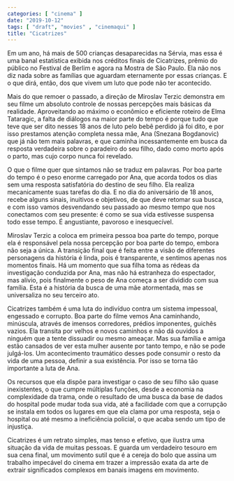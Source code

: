 ```yaml
---
categories: [ "cinema" ]
date: "2019-10-12"
tags: [ "draft", "movies" , "cinemaqui" ]
title: "Cicatrizes"
---
```

Em um ano, há mais de 500 crianças desaparecidas na Sérvia, mas essa
é uma banal estatística exibida nos créditos finais de Cicatrizes,
prêmio do público no Festival de Berlim e agora na Mostra de São
Paulo. Ela não nos diz nada sobre as famílias que aguardam eternamente
por essas crianças. E o que dirá, então, dos que vivem um luto que
pode não ter acontecido.

Mais do que remoer o passado, a direção de Miroslav Terzic demonstra em
seu filme um absoluto controle de nossas percepções mais básicas da
realidade. Aproveitando ao máximo o econômico e eficiente roteiro de
Elma Tataragic, a falta de diálogos na maior parte do tempo é porque
tudo que teve que ser dito nesses 18 anos de luto pelo bebê perdido
já foi dito, e por isso prestamos atenção completa nessa mãe,
Ana (Snezana Bogdanovic) que já não tem mais palavras, e que caminha
incessantemente em busca da resposta verdadeira sobre o paradeiro do seu
filho, dado como morto após o parto, mas cujo corpo nunca foi revelado.

O que o filme quer que sintamos não se traduz em palavras. Por boa
parte do tempo é o peso enorme carregado por Ana, que acorda todos os
dias sem uma resposta satisfatória do destino de seu filho. Ela realiza
mecanicamente suas tarefas do dia. E no dia do aniversário de 18 anos,
recebe alguns sinais, inuitivos e objetivos, de que deve retomar sua
busca, e com isso vamos desvendando seu passado ao mesmo tempo que nos
conectamos com seu presente: é como se sua vida estivesse suspensa todo
esse tempo. É angustiante, pavoroso e inesquecível.

Miroslav Terzic a coloca em primeira pessoa boa parte do tempo, porque
ela é responsável pela nossa percepção por boa parte do tempo, embora
não seja a única. A transição final que é feita entre a visão de
diferentes personagens da história é linda, pois é transparente, e
sentimos apenas nos momentos finais. Há um momento que sua filha toma
as rédeas da investigação conduzida por Ana, mas não há estranheza
do espectador, mas alívio, pois finalmente o peso de Ana começa a
ser dividido com sua família. Esta é a história da busca de uma mãe
atormentada, mas se universaliza no seu terceiro ato.

Cicatrizes também é uma luta do indivíduo contra um sistema impessoal,
engessado e corrupto. Boa parte do filme vemos Ana caminhando, minúscula,
através de imensos corredores, prédios imponentes, guichês vazios. Ela
transita por velhos e novos caminhos e não dá ouvidos a ninguém que
a tente dissuadir ou mesmo ameaçar. Mas sua família e amiga estão
cansados de ver esta mulher ausente por tanto tempo, e não se pode
julgá-los. Um acontecimento traumático desses pode consumir o resto
da vida de uma pessoa, definir a sua existência. Por isso se torna tão
importante a luta de Ana.

Os recursos que ela dispõe para investigar o caso de seu filho são
quase inexistentes, o que cumpre múltiplas funções, desde a economia
na complexidade da trama, onde o resultado de uma busca da base de
dados do hospital pode mudar toda sua vida, até a facilidade com que
a corrupção se instala em todos os lugares em que ela clama por uma
resposta, seja o hospital ou até mesmo a ineficiência policial, o que
acaba sendo um tipo de injustiça.

Cicatrizes é um retrato simples, mas tenso e efetivo, que ilustra uma
situação da vida de muitas pessoas. E guarda um verdadeiro tesouro em
sua cena final, um movimento sutil que é a cereja do bolo que assina
um trabalho impecável do cinema em trazer a impressão exata da arte
de extrair significados complexos em banais imagens em movimento.
